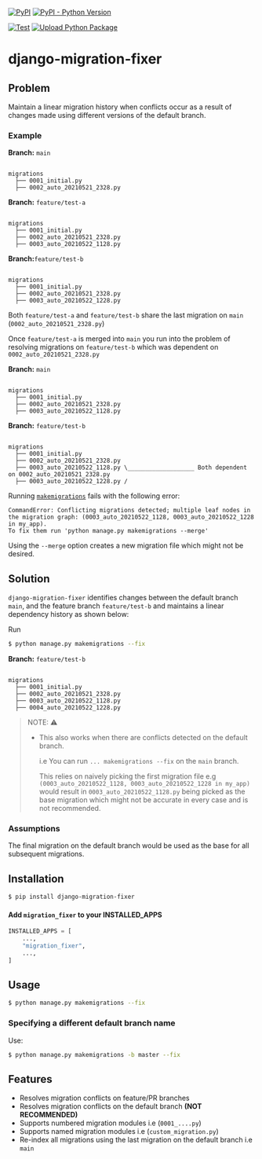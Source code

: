 [![PyPI](https://img.shields.io/pypi/v/django-migration-fixer)](https://pypi.python.org/pypi/django-migration-fixer) [![PyPI - Python Version](https://img.shields.io/pypi/pyversions/django-migration-fixer)](https://pypi.python.org/pypi/django-migration-fixer)

[![Test](https://github.com/tj-django/django-migration-fixer/actions/workflows/test.yml/badge.svg)](https://github.com/tj-django/django-migration-fixer/actions/workflows/test.yml) [![Upload Python Package](https://github.com/tj-django/django-migration-fixer/actions/workflows/deploy.yml/badge.svg)](https://github.com/tj-django/django-migration-fixer/actions/workflows/deploy.yml)

# django-migration-fixer

## Problem

Maintain a linear migration history when conflicts occur as a result of changes made using different versions of the default branch.


### Example

**Branch:** `main`

```text

migrations
  ├── 0001_initial.py
  ├── 0002_auto_20210521_2328.py 

```


**Branch:** `feature/test-a`

```text

migrations
  ├── 0001_initial.py
  ├── 0002_auto_20210521_2328.py
  ├── 0003_auto_20210522_1128.py 

```

**Branch:**`feature/test-b`

```text

migrations
  ├── 0001_initial.py
  ├── 0002_auto_20210521_2328.py
  ├── 0003_auto_20210522_1228.py 

```


Both `feature/test-a` and `feature/test-b` share the last migration on `main` (`0002_auto_20210521_2328.py`) 


Once `feature/test-a` is merged into `main` you run into the problem of resolving migrations on `feature/test-b` which was dependent on `0002_auto_20210521_2328.py`

**Branch:** `main`

```text

migrations
  ├── 0001_initial.py
  ├── 0002_auto_20210521_2328.py
  ├── 0003_auto_20210522_1128.py 

```

**Branch:** `feature/test-b`

```text

migrations
  ├── 0001_initial.py
  ├── 0002_auto_20210521_2328.py
  ├── 0003_auto_20210522_1128.py \___________________ Both dependent on 0002_auto_20210521_2328.py
  ├── 0003_auto_20210522_1228.py /

```


Running [`makemigrations`](https://docs.djangoproject.com/en/3.2/ref/django-admin/#django-admin-makemigrations) fails with the following error:

```
CommandError: Conflicting migrations detected; multiple leaf nodes in the migration graph: (0003_auto_20210522_1128, 0003_auto_20210522_1228 in my_app).
To fix them run 'python manage.py makemigrations --merge'
```

Using the `--merge` option creates a new migration file which might not be desired.


## Solution

`django-migration-fixer` identifies changes between the default branch `main`, and the feature branch `feature/test-b` and maintains a linear dependency history as shown below:

Run

```bash script
$ python manage.py makemigrations --fix
```


**Branch:** `feature/test-b`

```text

migrations
  ├── 0001_initial.py
  ├── 0002_auto_20210521_2328.py
  ├── 0003_auto_20210522_1128.py
  ├── 0004_auto_20210522_1228.py

```

> NOTE: :warning:
> * This also works when there are conflicts detected on the default branch. 
> 
>   i.e You can run `... makemigrations --fix` on the `main` branch.
>  
>   This relies on naively picking the first migration file
>   e.g `(0003_auto_20210522_1128, 0003_auto_20210522_1228 in my_app)`
>   would result in `0003_auto_20210522_1128.py` being picked as the 
>   base migration which might not be accurate in every case and is not recommended.

### Assumptions

The final migration on the default branch would be used as the base for all subsequent migrations.


## Installation

```bash script
$ pip install django-migration-fixer
```

#### Add `migration_fixer` to your INSTALLED_APPS

```python
INSTALLED_APPS = [
    ...,
    "migration_fixer",
    ...,
]
```


## Usage

```bash script
$ python manage.py makemigrations --fix 
```

### Specifying a different default branch name

Use:

```bash script
$ python manage.py makemigrations -b master --fix 
```


## Features
- Resolves migration conflicts on feature/PR branches
- Resolves migration conflicts on the default branch **(NOT RECOMMENDED)**
- Supports numbered migration modules i.e (`0001_....py`)
- Supports named migration modules i.e (`custom_migration.py`)
- Re-index all migrations using the last migration on the default branch i.e `main`
